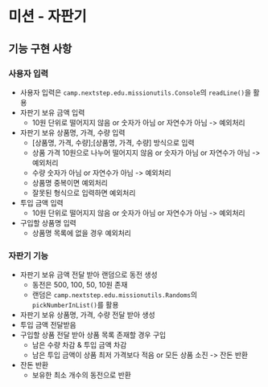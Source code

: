 # 미션 - 자판기
## 기능 구현 사항
### 사용자 입력
- 사용자 입력은 `camp.nextstep.edu.missionutils.Console`의 `readLine()`을 활용
- 자판기 보유 금액 입력
  - 10원 단위로 떨어지지 않음 or 숫자가 아님 or 자연수가 아님 -> 예외처리
- 자판기 보유 상품명, 가격, 수량 입력
  - [상품명, 가격, 수량];[상품명, 가격, 수량] 방식으로 입력
  - 상품 가격 10원으로 나누어 떨어지지 않음 or 숫자가 아님 or 자연수가 아님 -> 예외처리
  - 수량 숫자가 아님 or 자연수가 아님 -> 예외처리
  - 상품명 중복이면 예외처리
  - 잘못된 형식으로 입력하면 예외처리
- 투입 금액 입력 
  - 10원 단위로 떨어지지 않음 or 숫자가 아님 or 자연수가 아님 -> 예외처리
- 구입할 상품명 입력
  - 상품명 목록에 없을 경우 예외처리
  
### 자판기 기능
- 자판기 보유 금액 전달 받아 랜덤으로 동전 생성
  - 동전은 500, 100, 50, 10원 존재
  - 랜덤은 `camp.nextstep.edu.missionutils.Randoms`의 `pickNumberInList()`를 활용
- 자판기 보유 상품명, 가격, 수량 전달 받아 생성
- 투입 금액 전달받음
- 구입할 상품 전달 받아 상품 목록 존재할 경우 구입
  - 남은 수량 차감 & 투입 금액 차감
  - 남은 투입 금액이 상품 최저 가격보다 적음 or 모든 상품 소진 -> 잔돈 반환
- 잔돈 반환
  - 보유한 최소 개수의 동전으로 반환